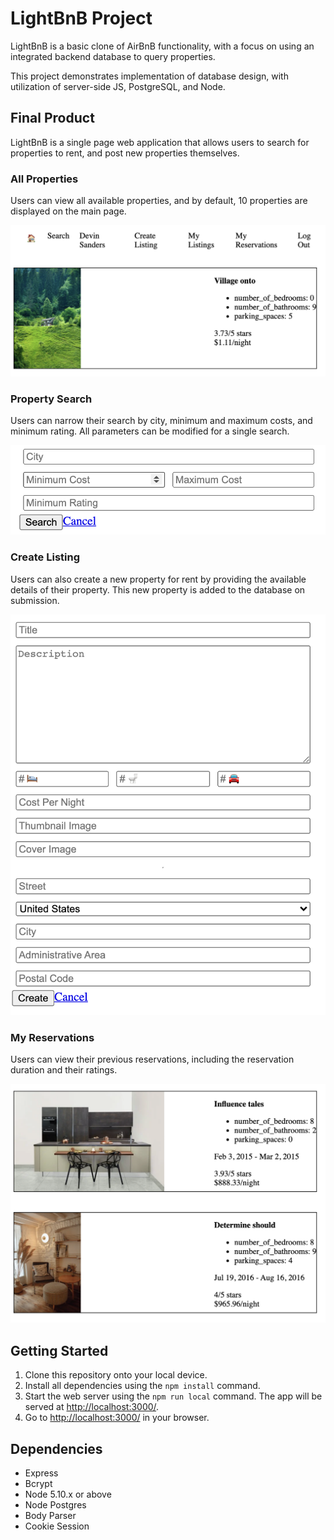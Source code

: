 # LightBnB Project

LightBnB is a basic clone of AirBnB functionality, with a focus on using an integrated backend database to query properties.

This project demonstrates implementation of database design, with utilization of server-side JS, PostgreSQL, and Node.

## Final Product

LightBnB is a single page web application that allows users to search for properties to rent, and post new properties themselves.

 
### All Properties

Users can view all available properties, and by default, 10 properties are displayed on the main page.

![All properties](docs/all_properties.png)

### Property Search

Users can narrow their search by city, minimum and maximum costs, and minimum rating. All parameters can be modified for a single search.

![Property Search](docs/property_search.png)

### Create Listing

Users can also create a new property for rent by providing the available details of their property. This new property is added to the database on submission.

![New Property](docs/new_property.png)

### My Reservations

Users can view their previous reservations, including the reservation duration and their ratings.

![Past Reservations](docs/past_reservations.png)

## Getting Started

1. Clone this repository onto your local device.
2. Install all dependencies using the `npm install` command.
3. Start the web server using the `npm run local` command. The app will be served at <http://localhost:3000/>.
4. Go to <http://localhost:3000/> in your browser.

## Dependencies

- Express
- Bcrypt
- Node 5.10.x or above
- Node Postgres
- Body Parser
- Cookie Session